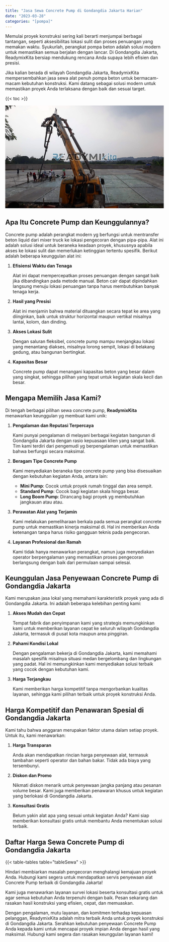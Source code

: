 ```yaml
---
title: "Jasa Sewa Concrete Pump di Gondangdia Jakarta Harian"
date: "2023-03-28"
categories: "[pompa]"
---
```


Memulai proyek konstruksi sering kali berarti menjumpai berbagai tantangan, seperti aksesibilitas lokasi sulit dan proses penuangan yang memakan waktu. Syukurlah, perangkat pompa beton adalah solusi modern untuk memastikan semua berjalan dengan lancar. Di Gondangdia Jakarta, ReadymixKita bersiap mendukung rencana Anda supaya lebih efisien dan presisi.

Jika kalian berada di wilayah Gondangdia Jakarta, ReadymixKita mempersembahkan jasa sewa alat penuh pompa beton untuk bermacam-macam kebutuhan konstruksi. Kami datang sebagai solusi modern untuk memastikan proyek Anda terlaksana dengan baik dan sesuai target.

{{< toc >}}

![Jasa Sewa Concrete Pump di Gondangdia Jakarta Harian](/images/pompa/sewa-pompa-06.jpg)

## Apa Itu Concrete Pump dan Keunggulannya?

Concrete pump adalah perangkat modern yg berfungsi untuk mentransfer beton liquid dari mixer truck ke lokasi pengecoran dengan pipa-pipa. Alat ini adalah solusi ideal untuk beraneka keadaan proyek, khususnya apabila akses ke lokasi sulit dan memerlukan ketinggian tertentu spesifik. Berikut adalah beberapa keunggulan alat ini:

1. **Efisiensi Waktu dan Tenaga**

   Alat ini dapat mempercepatkan proses penuangan dengan sangat baik jika dibandingkan pada metode manual. Beton cair dapat dipindahkan langsung menuju lokasi penuangan tanpa harus membutuhkan banyak tenaga kerja.

2. **Hasil yang Presisi**

   Alat ini menjamin bahwa material dituangkan secara tepat ke area yang diinginkan, baik untuk struktur horizontal maupun vertikal misalnya lantai, kolom, dan dinding.

3. **Akses Lokasi Sulit**

   Dengan saluran fleksibel, concrete pump mampu menjangkau lokasi yang menantang diakses, misalnya lorong sempit, lokasi di belakang gedung, atau bangunan bertingkat.

4. **Kapasitas Besar**

   Concrete pump dapat menangani kapasitas beton yang besar dalam yang singkat, sehingga pilihan yang tepat untuk kegiatan skala kecil dan besar.

## Mengapa Memilih Jasa Kami?

Di tengah berbagai pilihan sewa concrete pump, **ReadymixKita** menawarkan keunggulan yg membuat kami unik:

1. **Pengalaman dan Reputasi Terpercaya**

   Kami punyai pengalaman di melayani berbagai kegiatan bangunan di Gondangdia Jakarta dengan rasio kepuasaan klien yang sangat baik. Tim kami terdiri dari pengemudi yg berpengalaman untuk memastikan bahwa berfungsi secara maksimal.

2. **Beragam Tipe Concrete Pump**

   Kami menyediakan beraneka tipe concrete pump yang bisa disesuaikan dengan kebutuhan kegiatan Anda, antara lain:
   - **Mini Pump**: Cocok untuk proyek rumah tinggal dan area sempit.
   - **Standard Pump**: Cocok bagi kegiatan skala hingga besar.
   - **Long Boom Pump**: Dirancang bagi proyek yg membutuhkan jangkauan atau atau.

3. **Perawatan Alat yang Terjamin**

   Kami melakukan pemeliharaan berkala pada semua perangkat concrete pump untuk memastikan kinerja maksimal di. Hal ini memberikan Anda ketenangan tanpa harus risiko gangguan teknis pada pengecoran.

4. **Layanan Profesional dan Ramah**

   Kami tidak hanya menawarkan perangkat, namun juga menyediakan operator berpengalaman yang memastikan proses pengecoran berlangsung dengan baik dari permulaan sampai selesai.

## Keunggulan Jasa Penyewaan Concrete Pump di Gondangdia Jakarta

Kami merupakan jasa lokal yang memahami karakteristik proyek yang ada di Gondangdia Jakarta. Ini adalah beberapa kelebihan penting kami:

1. **Akses Mudah dan Cepat**

   Tempat fabrik dan penyimpanan kami yang strategis memungkinkan kami untuk memberikan layanan cepat ke seluruh wilayah Gondangdia Jakarta, termasuk di pusat kota maupun area pinggiran.

2. **Pahami Kondisi Lokal**

   Dengan pengalaman bekerja di Gondangdia Jakarta, kami memahami masalah spesifik misalnya situasi medan bergelombang dan lingkungan yang padat. Hal ini memungkinkan kami menyediakan solusi terbaik yang cocok dengan kebutuhan kami.

3. **Harga Terjangkau**

   Kami memberikan harga kompetitif tanpa mengorbankan kualitas layanan, sehingga kami pilihan terbaik untuk proyek konstruksi Anda.

## Harga Kompetitif dan Penawaran Spesial di Gondangdia Jakarta

Kami tahu bahwa anggaran merupakan faktor utama dalam setiap proyek. Untuk itu, kami menawarkan:

1. **Harga Transparan**

   Anda akan mendapatkan rincian harga penyewaan alat, termasuk tambahan seperti operator dan bahan bakar. Tidak ada biaya yang tersembunyi.

2. **Diskon dan Promo**

   Nikmati diskon menarik untuk penyewaan jangka panjang atau pesanan volume besar. Kami juga memberikan penawaran khusus untuk kegiatan yang berlokasi di Gondangdia Jakarta.

3. **Konsultasi Gratis**

   Belum yakin alat apa yang sesuai untuk kegiatan Anda? Kami siap memberikan konsultasi gratis untuk membantu Anda menentukan solusi terbaik.

## Daftar Harga Sewa Concrete Pump di Gondangdia Jakarta

{{< table-tables table="tableSewa" >}}

Hindari membiarkan masalah pengecoran menghalangi kemajuan proyek Anda. Hubungi kami segera untuk mendapatkan servis penyewaan alat Concrete Pump terbaik di Gondangdia Jakarta!

Kami juga menawarkan layanan survei lokasi beserta konsultasi gratis untuk agar semua kebutuhan Anda terpenuhi dengan baik. Pesan sekarang dan rasakan hasil konstruksi yang efisien, cepat, dan memuaskan.

Dengan pengalaman, mutu layanan, dan komitmen terhadap kepuasan pelanggan, ReadymixKita adalah mitra terbaik Anda untuk proyek konstruksi di Gondangdia Jakarta. Serahkan kebutuhan penyewaan Concrete Pump Anda kepada kami untuk mencapai proyek impian Anda dengan hasil yang maksimal. Hubungi kami segera dan rasakan keunggulan layanan kami!